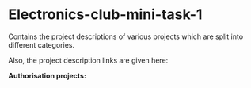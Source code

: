 # Electronics-club-mini-task-1
Contains the project descriptions of various projects which are split into different categories.

Also, the project description links are given here:

__Authorisation projects:__
